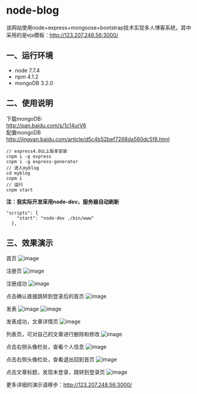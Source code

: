 # node-blog
该网站使用node+express+mongoose+bootstrap技术实现多人博客系统，其中采用的是ejs模板：http://123.207.248.56:3000/

## 一、运行环境
* node 7.7.4
* npm 4.1.2
* mongoDB 3.2.0

## 二、使用说明

下载mongoDB: <br>
http://pan.baidu.com/s/1c14urV6 <br>
配置mongoDB <br>
http://jingyan.baidu.com/article/d5c4b52bef7268da560dc5f8.html <br>

```
// express4.0以上版本安装
cnpm i -g express 
cnpm i -g express-generator 
// 进入myblog
cd myblog 
cnpm i 
// 运行
cnpm start
```
**注：我实际开发采用node-dev，服务器自动刷新**
```
"scripts": {
    "start": "node-dev ./bin/www"
  },
```


## 三、效果演示
首页
![image](https://github.com/Destinygu/node-/blob/master/myblog-img/1.png) 

注册页
![image](https://github.com/Destinygu/node-/blob/master/myblog-img/2.png) 

注册成功
![image](https://github.com/Destinygu/node-/blob/master/myblog-img/3.png) 

点击确认直接跳转到登录后的首页
![image](https://github.com/Destinygu/node-/blob/master/myblog-img/4.png) 

发表
![image](https://github.com/Destinygu/node-/blob/master/myblog-img/5.png) 
![image](https://github.com/Destinygu/node-/blob/master/myblog-img/6.png) 

发表成功，文章详情页
![image](https://github.com/Destinygu/node-/blob/master/myblog-img/7.png) 

列表页，可对自己的文章进行删除和修改
![image](https://github.com/Destinygu/node-/blob/master/myblog-img/8.png) 

点击右侧头像栏处，查看个人信息
![image](https://github.com/Destinygu/node-/blob/master/myblog-img/9.png)

点击右侧头像栏处，查看退出回到首页
![image](https://github.com/Destinygu/node-/blob/master/myblog-img/10.png)

点击文章标题，发现未登录，跳转到登录页
![image](https://github.com/Destinygu/node-/blob/master/myblog-img/11.png)

更多详细的演示请移步：http://123.207.248.56:3000/

